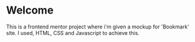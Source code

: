 # Welcome
This is a frontend mentor project where i'm given a mockup for 'Bookmark' site. I used, HTML, CSS and Javascript to achieve this.
